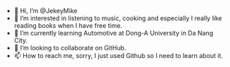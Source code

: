 - 👋 Hi, I’m @JekeyMike
- 👀 I’m interested in listening to music, cooking and especially I really like reading books when I have free time.
- 🌱 I’m currently learning Automotive at Dong-A University in Da Nang City.
- 💞️ I’m looking to collaborate on GitHub.
- 📫 How to reach me, sorry, I just used Github so I need to learn about it.

<!---
JekeyMike/JekeyMike is a ✨ special ✨ repository because its `README.md` (this file) appears on your GitHub profile.
You can click the Preview link to take a look at your changes.
--->
